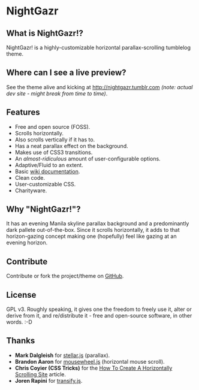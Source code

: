 NightGazr
=========

## What is NightGazr!?

NightGazr! is a highly-customizable horizontal parallax-scrolling tumblelog theme.

## Where can I see a live preview?

See the theme alive and kicking at http://nightgazr.tumblr.com _(note: actual dev site - might break from time to time)_.

## Features

* Free and open source (FOSS).
* Scrolls horizontally.
* Also scrolls vertically if it has to.
* Has a neat parallax effect on the background.
* Makes use of CSS3 transitions.
* An _almost-ridiculous_ amount of user-configurable options.
* Adaptive/Fluid to an extent.
* Basic [wiki documentation](http://github.com/tsdiokno/NightGazr/wiki).
* Clean code.
* User-customizable CSS.
* Charityware.

## Why "NightGazr!"?

It has an evening Manila skyline parallax background and a predominantly dark pallete out-of-the-box. Since it scrolls horizontally, it adds to that horizon-gazing concept making one (hopefully) feel like gazing at an evening horizon.

## Contribute

Contribute or fork the project/theme on [GitHub](http://github.com/tsdiokno/NightGazr).

## License

GPL v3. Roughly speaking, it gives one the freedom to freely use it, alter or derive from it, and re/distribute it - free and open-source software, in other words. :-D

## Thanks
* **Mark Dalgleish** for [stellar.js](http://markdalgleish.com/projects/stellar.js/demos/) (parallax).
* **Brandon Aaron** for [mousewheel.js](https://github.com/brandonaaron/jquery-mousewheel) (horizontal mouse scroll).
* **Chris Coyier (CSS Tricks)** for the [How To Create A Horizontally Scrolling Site](http://css-tricks.com/how-to-create-a-horizontally-scrolling-site/) article.
* **Joren Rapini** for [transify.js](http://jorenrapini.com/blog/css/transify-a-jquery-plugin-to-easily-apply-transparency-opacity-to-an-elements-background).
